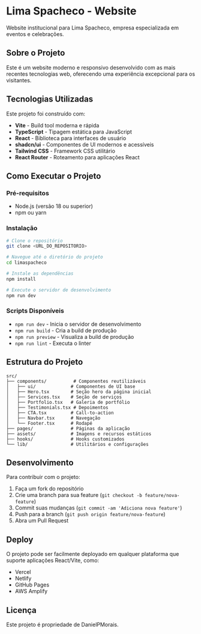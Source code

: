 # Lima Spacheco - Website

Website institucional para Lima Spacheco, empresa especializada em eventos e celebrações.

## Sobre o Projeto

Este é um website moderno e responsivo desenvolvido com as mais recentes tecnologias web, oferecendo uma experiência excepcional para os visitantes.

## Tecnologias Utilizadas

Este projeto foi construído com:

- **Vite** - Build tool moderna e rápida
- **TypeScript** - Tipagem estática para JavaScript
- **React** - Biblioteca para interfaces de usuário
- **shadcn/ui** - Componentes de UI modernos e acessíveis
- **Tailwind CSS** - Framework CSS utilitário
- **React Router** - Roteamento para aplicações React

## Como Executar o Projeto

### Pré-requisitos

- Node.js (versão 18 ou superior)
- npm ou yarn

### Instalação

```bash
# Clone o repositório
git clone <URL_DO_REPOSITORIO>

# Navegue até o diretório do projeto
cd limaspacheco

# Instale as dependências
npm install

# Execute o servidor de desenvolvimento
npm run dev
```

### Scripts Disponíveis

- `npm run dev` - Inicia o servidor de desenvolvimento
- `npm run build` - Cria a build de produção
- `npm run preview` - Visualiza a build de produção
- `npm run lint` - Executa o linter

## Estrutura do Projeto

```
src/
├── components/          # Componentes reutilizáveis
│   ├── ui/             # Componentes de UI base
│   ├── Hero.tsx        # Seção hero da página inicial
│   ├── Services.tsx    # Seção de serviços
│   ├── Portfolio.tsx   # Galeria de portfólio
│   ├── Testimonials.tsx # Depoimentos
│   ├── CTA.tsx         # Call-to-action
│   ├── Navbar.tsx      # Navegação
│   └── Footer.tsx      # Rodapé
├── pages/              # Páginas da aplicação
├── assets/             # Imagens e recursos estáticos
├── hooks/              # Hooks customizados
└── lib/                # Utilitários e configurações
```

## Desenvolvimento

Para contribuir com o projeto:

1. Faça um fork do repositório
2. Crie uma branch para sua feature (`git checkout -b feature/nova-feature`)
3. Commit suas mudanças (`git commit -am 'Adiciona nova feature'`)
4. Push para a branch (`git push origin feature/nova-feature`)
5. Abra um Pull Request

## Deploy

O projeto pode ser facilmente deployado em qualquer plataforma que suporte aplicações React/Vite, como:

- Vercel
- Netlify
- GitHub Pages
- AWS Amplify

## Licença

Este projeto é propriedade de DanielPMorais.